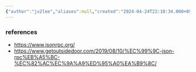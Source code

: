 ```yaml
---
{"author":"jx2lee","aliases":null,"created":"2024-04-24T22:10:34.000+09:00","last-updated":"2024-05-05 01:03","tags":["json","rpc"],"dg-publish":true,"dg-home-link":false,"dg-show-local-graph":true,"dg-show-backlinks":true,"dg-show-toc":false,"dg-show-inline-title":true,"dg-show-file-tree":false,"dg-enable-search":true,"dg-link-preview":true,"dg-show-tags":true,"dg-pass-frontmatter":false,"permalink":"/etc/__/json-rpc/","dgShowBacklinks":true,"dgShowLocalGraph":true,"dgShowInlineTitle":true,"dgEnableSearch":true,"dgLinkPreview":true,"dgShowTags":true,"dgPassFrontmatter":true,"noteIcon":""}
---
```






### references
- https://www.jsonrpc.org/
- https://www.getoutsidedoor.com/2019/08/10/%EC%99%9C-json-rpc%EB%A5%BC-%EC%82%AC%EC%9A%A9%ED%95%A0%EA%B9%8C/